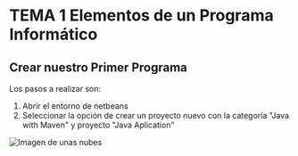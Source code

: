 # TEMA 1 Elementos de un Programa Informático
## Crear nuestro Primer Programa
Los pasos a realizar son: 
1. Abrir el entorno de netbeans
2. Seleccionar la opción de crear un proyecto nuevo con la categoría "Java with Maven" y proyecto "Java Aplication"
<img src="/Imagenes/Finalizar proyecto.png" alt="Imagen de unas nubes">